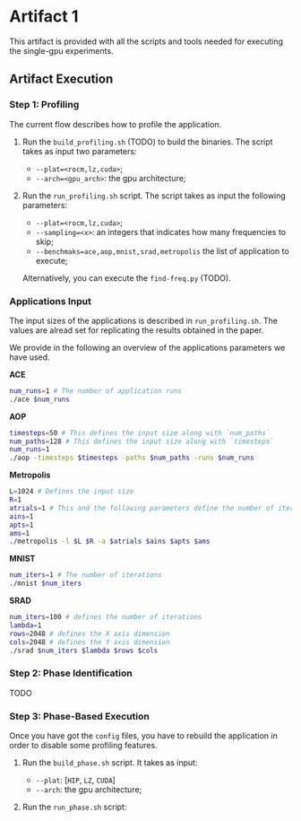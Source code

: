 # Artifact 1

This artifact is provided with all the scripts and tools needed for executing the single-gpu experiments.

## Artifact Execution

### Step 1: Profiling
The current flow describes how to profile the application.

1. Run the `build_profiling.sh` (TODO) to build the binaries. The script takes as input two parameters:
    - `--plat=<rocm,lz,cuda>`;
    - `--arch=<gpu_arch>`: the gpu architecture;

2. Run the `run_profiling.sh` script. The script takes as input  the following parameters:
    - `--plat=<rocm,lz,cuda>`;
    - `--sampling=<x>`: an integers that indicates how many frequencies to skip;
    - `--benchmaks=ace,aop,mnist,srad,metropolis` the list of application to execute;

    Alternatively, you can execute the `find-freq.py` (TODO).

### Applications Input
The input sizes of the applications is described in `run_profiling.sh`. The values are alread set for replicating the results obtained in the paper.

We provide in the following an overview of the applications parameters we have used.

**ACE**
``` bash
num_runs=1 # The number of application runs
./ace $num_runs
```
**AOP**
```bash
timesteps=50 # This defines the input size along with `num_paths`
num_paths=128 # This defines the input size along with `timesteps`
num_runs=1
./aop -timesteps $timesteps -paths $num_paths -runs $num_runs
```
**Metropolis**
```bash
L=1024 # Defines the input size
R=1
atrials=1 # This and the following parameters define the number of iterations
ains=1
apts=1
ams=1
./metropolis -l $L $R -a $atrials $ains $apts $ams
```

**MNIST**
```bash
num_iters=1 # The number of iterations
./mnist $num_iters
```

**SRAD**
```bash
num_iters=100 # defines the number of iterations
lambda=1
rows=2048 # defines the X axis dimension
cols=2048 # defines the Y axis dimension
./srad $num_iters $lambda $rows $cols
```

### Step 2: Phase Identification
TODO

### Step 3: Phase-Based Execution
Once you have got the `config` files, you have to rebuild the application in order to disable some profiling features.

1. Run the `build_phase.sh` script. It takes as input:
    - `--plat`: [`HIP`, `LZ`, `CUDA`]
    - `--arch`: the gpu architecture;

2. Run the `run_phase.sh` script: